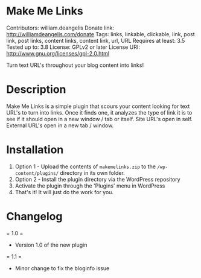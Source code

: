 Make Me Links
==============
Contributors: william.deangelis
Donate link: http://williamdeangelis.com/donate
Tags: links, linkable, clickable, link, post link, post links, content links, content link, url, URL
Requires at least: 3.5
Tested up to: 3.8
License: GPLv2 or later
License URI: http://www.gnu.org/licenses/gpl-2.0.html

Turn text URL's throughout your blog content into links!


Description
==============
Make Me Links is a simple plugin that scours your content looking for text URL's to turn into links. Once it finds one, it analyzes the type of link it is to see if it should open in a new window / tab or itself. Site URL's open in self. External URL's open in a new tab / window.


Installation
==============
1. Option 1 - Upload the contents of `makemelinks.zip` to the `/wp-content/plugins/` directory in its own folder.
1. Option 2 - Install the plugin directory via the WordPress repository
2. Activate the plugin through the 'Plugins' menu in WordPress
3. That's it! It will just do the work for you.


Changelog
==============

= 1.0 =
* Version 1.0 of the new plugin

= 1.1 =
* Minor change to fix the bloginfo issue